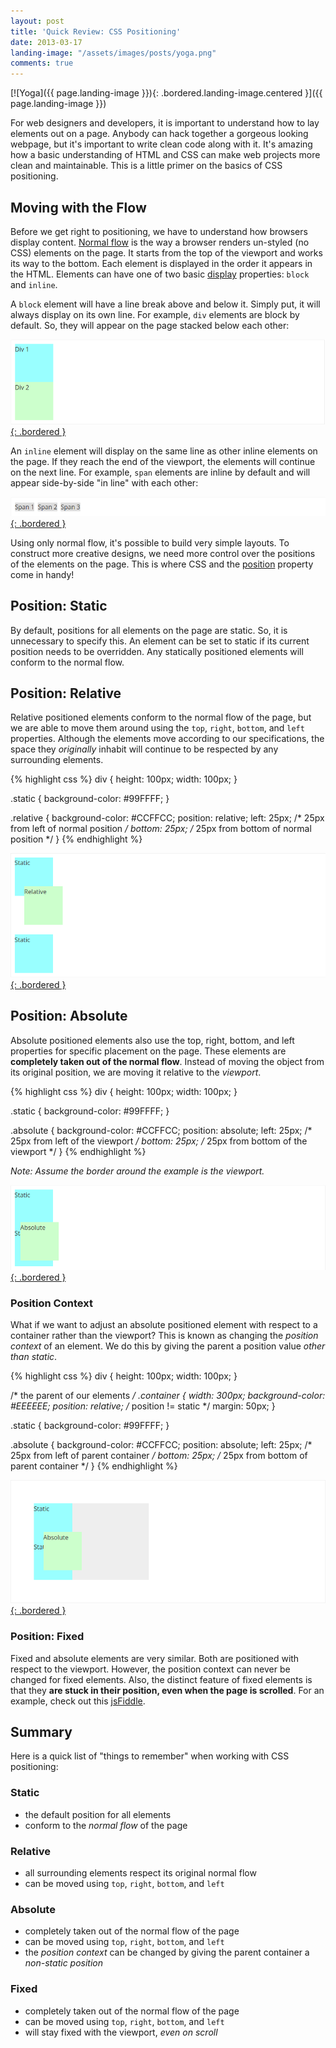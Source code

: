 ```yaml
---
layout: post
title: 'Quick Review: CSS Positioning'
date: 2013-03-17
landing-image: "/assets/images/posts/yoga.png"
comments: true
---
```


[![Yoga]({{ page.landing-image }}){: .bordered.landing-image.centered }]({{ page.landing-image }})

For web designers and developers, it is important to understand how to lay elements out on a page. Anybody can hack together a gorgeous looking webpage, but it's important to write clean code along with it. It's amazing how a basic understanding of HTML and CSS can make web projects more clean and maintainable. This is a little primer on the basics of CSS positioning.

## Moving with the Flow

Before we get right to positioning, we have to understand how browsers display content. [Normal flow](http://www.w3.org/TR/CSS2/visuren.html#normal-flow) is the way a browser renders un-styled (no CSS) elements on the page. It starts from the top of the viewport and works its way to the bottom. Each element is displayed in the order it appears in the HTML. Elements can have one of two basic [display](http://www.w3schools.com/cssref/pr_class_display.asp) properties: `block` and `inline`.

A `block` element will have a line break above and below it. Simply put, it will always display on its own line. For example, `div` elements are block by default. So, they will appear on the page stacked below each other:

[![Block Divs](/assets/images/posts/block-divs.png){: .bordered }](/assets/images/posts/block-divs.png)

An `inline` element will display on the same line as other inline elements on the page. If they reach the end of the viewport, the elements will continue on the next line. For example, `span` elements are inline by default and will appear side-by-side "in line" with each other:

[![Inline Spans](/assets/images/posts/inline-spans.png){: .bordered }](/assets/images/posts/inline-spans.png)

Using only normal flow, it's possible to build very simple layouts. To construct more creative designs, we need more control over the positions of the elements on the page. This is where CSS and the [position](http://www.w3schools.com/cssref/pr_class_position.asp) property come in handy!

## Position: Static

By default, positions for all elements on the page are static. So, it is unnecessary to specify this. An element can be set to static if its current position needs to be overridden. Any statically positioned elements will conform to the normal flow.

## Position: Relative

Relative positioned elements conform to the normal flow of the page, but we are able to move them around using the `top`, `right`, `bottom`, and `left` properties. Although the elements move according to our specifications, the space they *originally* inhabit will continue to be respected by any surrounding elements.

{% highlight css %}
div {
  height: 100px; 
  width: 100px;
}
 
.static {
  background-color: #99FFFF;
}
 
.relative {
  background-color: #CCFFCC;
  position: relative;
  left: 25px; /* 25px from left of normal position */
  bottom: 25px; /* 25px from bottom of normal position */
}
{% endhighlight %}

[![Relative Divs](/assets/images/posts/relative-divs.png){: .bordered }](/assets/images/posts/relative-divs.png)

## Position: Absolute

Absolute positioned elements also use the top, right, bottom, and left properties for specific placement on the page. These elements are **completely taken out of the normal flow**. Instead of moving the object from its original position, we are moving it relative to the *viewport*.

{% highlight css %}
div {
  height: 100px; 
  width: 100px;
}
 
.static {
  background-color: #99FFFF;
}
 
.absolute {
  background-color: #CCFFCC;
  position: absolute;
  left: 25px; /* 25px from left of the viewport */
  bottom: 25px; /* 25px from bottom of the viewport */
}
{% endhighlight %}

*Note: Assume the border around the example is the viewport.*

[![Absolute Divs](/assets/images/posts/absolute-divs.png){: .bordered }](/assets/images/posts/absolute-divs.png)

### Position Context
What if we want to adjust an absolute positioned element with respect to a container rather than the viewport? This is known as changing the *position context* of an element. We do this by giving the parent a position value *other than static*.

{% highlight css %}
div {
  height: 100px; 
  width: 100px;
}
 
/* the parent of our elements */
.container {
width: 300px;
  background-color: #EEEEEE;
  position: relative; /* position != static */
  margin: 50px;
}
 
.static {
  background-color: #99FFFF;
}
 
.absolute {
  background-color: #CCFFCC;
  position: absolute;
  left: 25px; /* 25px from left of parent container */
  bottom: 25px; /* 25px from bottom of parent container */
}
{% endhighlight %}

[![Context Divs](/assets/images/posts/context-divs.png){: .bordered }](/assets/images/posts/context-divs.png)

### Position: Fixed

Fixed and absolute elements are very similar. Both are positioned with respect to the viewport. However, the position context can never be changed for fixed elements. Also, the distinct feature of fixed elements is that they **are stuck in their position, even when the page is scrolled**. For an example, check out this [jsFiddle](http://jsfiddle.net/hDKhM/3/).

## Summary

Here is a quick list of "things to remember" when working with CSS positioning: 

### Static
*   the default position for all elements
*   conform to the *normal flow* of the page

### Relative
*   all surrounding elements respect its original normal flow
*   can be moved using `top`, `right`, `bottom`, and `left`

### Absolute
*   completely taken out of the normal flow of the page
*   can be moved using `top`, `right`, `bottom`, and `left`
*   the *position context* can be changed by giving the parent container a *non-static position*

### Fixed
*   completely taken out of the normal flow of the page
*   can be moved using `top`, `right`, `bottom`, and `left`
*   will stay fixed with the viewport, *even on scroll*
